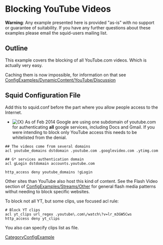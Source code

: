 # Blocking YouTube Videos

**Warning**: Any example presented here is provided "as-is" with no
support or guarantee of suitability. If you have any further questions
about these examples please email the squid-users mailing list.

## Outline

This example covers the blocking of all YouTube.com videos. Which is
actually very easy.

Caching them is now impossible, for information on that see
[ConfigExamples/DynamicContent/YouTube/Discussion](https://wiki.squid-cache.org/ConfigExamples/Streams/YouTube/ConfigExamples/DynamicContent/YouTube/Discussion#)

## Squid Configuration File

Add this to squid.conf before the part where you allow people access to
the Internet.

  - ![{X}](https://wiki.squid-cache.org/wiki/squidtheme/img/icon-error.png)
    As of Feb 2014 Google are using one subdomain of youtube.com for
    authenticating **all** google services, including Docs and Gmail. If
    you were intending to block only YouTube access this needs to be
    whitelisted from the denial.

<!-- end list -->

    ## The videos come from several domains
    acl youtube_domains dstdomain .youtube.com .googlevideo.com .ytimg.com
    
    ## G* services authentication domain
    acl gLogin dstdomain accounts.youtube.com
    
    http_access deny youtube_domains !gLogin

Other sites than YouTube also host this kind of content. See the Flash
Video section of
[ConfigExamples/Streams/Other](https://wiki.squid-cache.org/ConfigExamples/Streams/YouTube/ConfigExamples/Streams/Other#)
for general flash media patterns withut needing to block specific
websites.

To block not all YT, but some clips, use focused acl rule:

    # Block YT clips
    acl yt_clips url_regex .youtube\.com\/watch\?v=lr_m3GW5Cws
    http_access deny yt_clips

You also can specify clips list as file.

[CategoryConfigExample](https://wiki.squid-cache.org/ConfigExamples/Streams/YouTube/CategoryConfigExample#)
